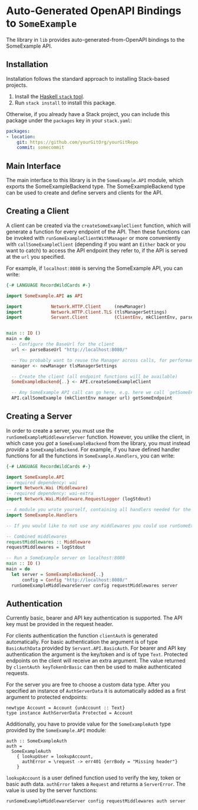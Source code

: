 # Auto-Generated OpenAPI Bindings to `SomeExample`

The library in `lib` provides auto-generated-from-OpenAPI bindings to the SomeExample API.

## Installation

Installation follows the standard approach to installing Stack-based projects.

1. Install the [Haskell `stack` tool](http://docs.haskellstack.org/en/stable/README).
2. Run `stack install` to install this package.

Otherwise, if you already have a Stack project, you can include this package under the `packages` key in your `stack.yaml`:
```yaml
packages:
- location:
    git: https://github.com/yourGitOrg/yourGitRepo
    commit: somecommit
```

## Main Interface

The main interface to this library is in the `SomeExample.API` module, which exports the SomeExampleBackend type. The SomeExampleBackend
type can be used to create and define servers and clients for the API.

## Creating a Client

A client can be created via the `createSomeExampleClient` function, which will generate a function for every endpoint of the API.
Then these functions can be invoked with `runSomeExampleClientWithManager` or more conveniently with `callSomeExampleClient`
(depending if you want an `Either` back or you want to catch) to access the API endpoint they refer to, if the API is served
at the `url` you specified.

For example, if `localhost:8080` is serving the SomeExample API, you can write:

```haskell
{-# LANGUAGE RecordWildCards #-}

import SomeExample.API as API

import           Network.HTTP.Client     (newManager)
import           Network.HTTP.Client.TLS (tlsManagerSettings)
import           Servant.Client          (ClientEnv, mkClientEnv, parseBaseUrl)


main :: IO ()
main = do
  -- Configure the BaseUrl for the client
  url <- parseBaseUrl "http://localhost:8080/"

  -- You probably want to reuse the Manager across calls, for performance reasons
  manager <- newManager tlsManagerSettings

  -- Create the client (all endpoint functions will be available)
  SomeExampleBackend{..} <- API.createSomeExampleClient

  -- Any SomeExample API call can go here, e.g. here we call `getSomeEndpoint`
  API.callSomeExample (mkClientEnv manager url) getSomeEndpoint
```

## Creating a Server

In order to create a server, you must use the `runSomeExampleMiddlewareServer` function. However, you unlike the client, in which case you *got* a `SomeExampleBackend`
from the library, you must instead *provide* a `SomeExampleBackend`. For example, if you have defined handler functions for all the
functions in `SomeExample.Handlers`, you can write:

```haskell
{-# LANGUAGE RecordWildCards #-}

import SomeExample.API
-- required dependency: wai
import Network.Wai (Middleware)
-- required dependency: wai-extra
import Network.Wai.Middleware.RequestLogger (logStdout)

-- A module you wrote yourself, containing all handlers needed for the SomeExampleBackend type.
import SomeExample.Handlers

-- If you would like to not use any middlewares you could use runSomeExampleServer instead

-- Combined middlewares
requestMiddlewares :: Middleware
requestMiddlewares = logStdout

-- Run a SomeExample server on localhost:8080
main :: IO ()
main = do
  let server = SomeExampleBackend{..}
      config = Config "http://localhost:8080/"
  runSomeExampleMiddlewareServer config requestMiddlewares server
```

## Authentication

Currently basic, bearer and API key authentication is supported. The API key must be provided
in the request header.

For clients authentication the function `clientAuth` is generated automatically. For basic
authentication the argument is of type `BasicAuthData` provided by `Servant.API.BasicAuth`.
For bearer and API key authentication the argument is the key/token and is of type `Text`.
Protected endpoints on the client will receive an extra argument. The value returned by
`clientAuth keyTokenOrBasic` can then be used to make authenticated requests.

For the server you are free to choose a custom data type. After you specified an instance of
`AuthServerData` it is automatically added as a first argument to protected endpoints:

```
newtype Account = Account {unAccount :: Text}
type instance AuthServerData Protected = Account
```

Additionally, you have to provide value for the `SomeExampleAuth` type provided by the
`SomeExample.API` module:

```
auth :: SomeExampleAuth
auth =
  SomeExampleAuth
    { lookupUser = lookupAccount,
      authError = \request -> err401 {errBody = "Missing header"}
    }
```

`lookupAccount` is a user defined function used to verify the key, token or basic auth data.
`authError` takes a `Request` and returns a `ServerError`. The value is used by the server
functions:

```
runSomeExampleMiddlewareServer config requestMiddlewares auth server
```
